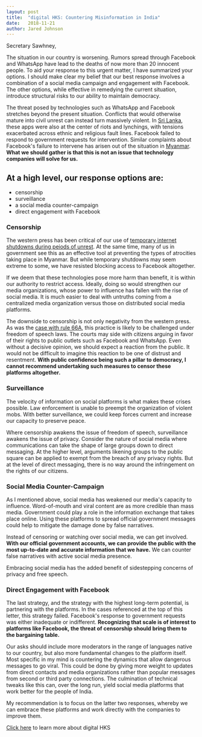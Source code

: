 ```yaml
---
layout: post
title:  "digital HKS: Countering Misinformation in India"
date:   2018-11-21
author: Jared Johnson
---
```


Secretary Sawhney, 

The situation in our country is worsening. Rumors spread through Facebook and WhatsApp have lead to the deaths of now more than 20 innocent people. To aid your response to this urgent matter, I have summarized your options. I should make clear my belief that our best response involves a combination of a social media campaign and engagement with Facebook. The other options, while effective in remedying the current situation, introduce structural risks to our ability to maintain democracy.  

The threat posed by technologies such as WhatsApp and Facebook stretches beyond the present situation. Conflicts that would otherwise mature into civil unrest can instead turn massively violent. In [Sri Lanka](https://www.nytimes.com/2018/04/21/world/asia/facebook-sri-lanka-riots.html), these apps were also at the center of riots and lynchings, with tensions exacerbated across ethnic and religious fault lines. Facebook failed to respond to government requests for intervention. Similar complaints about Facebook's failure to intervene has arisen out of the situation in [Myanmar](https://www.nytimes.com/2018/10/15/technology/myanmar-facebook-genocide.html). **What we should gather is that this is not an issue that technology companies will solve for us.** 

## At a high level, our response options are:
*   censorship
*   surveillance 
*   a social media counter-campaign 
*   direct engagement with Facebook 

### Censorship

The western press has been critical of our use of [temporary internet shutdowns during peiods of unrest](https://www.forbes.com/sites/meghabahree/2018/11/12/india-leads-the-world-in-the-number-of-internet-shutdowns-report/#46da1ca83cdb). At the same time, many of us in government see this as an effective tool at preventing the types of atrocities taking place in Myanmar. But while temporary shutdowns may seem extreme to some, we have resisted blocking access to Facebook altogether.

If we deem that these technologies pose more harm than benefit, it is within our authority to restrict access. Ideally, doing so would strengthen our media organizations, whose power to influence has fallen with the rise of social media. It is much easier to deal with untruths coming from a centralized media organization versus those on distributed social media platforms.

The downside to censorship is not only negativity from the western press. As was the [case with rule 66A](https://www.theguardian.com/world/2015/mar/24/india-supreme-court-strikes-down-internet-censorship-law), this practice is likely to be challenged under freedom of speech laws. The courts may side with citizens arguing in favor of their rights to public outlets such as Facebook and WhatsApp. Even without a decisive opinion, we should expect a reaction from the public. It would not be difficult to imagine this reaction to be one of distrust and resentment. **With public confidence being such a pillar to democracy, I cannot recommend undertaking such measures to censor these platforms altogether.**

### Surveillance

The velocity of information on social platforms is what makes these crises possible. Law enforcement is unable to preempt the organization of violent mobs. With better surveillance, we could keep forces current and increase our capacity to preserve peace.

Where censorship awakens the issue of freedom of speech, surveillance awakens the issue of privacy. Consider the nature of social media where communications can take the shape of large groups down to direct messaging. At the higher level, arguments likening groups to the public square can be applied to exempt from the breach of any privacy rights. But at the level of direct messaging, there is no way around the infringement on the rights of our citizens.

### Social Media Counter-Campaign

As I mentioned above, social media has weakened our media's capacity to influence. Word-of-mouth and viral content are as more credible than mass media. Government could play a role in the information exchange that takes place online. Using these platforms to spread official government messages could help to mitigate the damage done by false narratives. 

Instead of censoring or watching over social media, we can get involved. **With our official government accounts, we can provide the public with the most up-to-date and accurate information that we have.** We can counter false narratives with active social media presence.

Embracing social media has the added benefit of sidestepping concerns of privacy and free speech. 

### Direct Engagement with Facebook

The last strategy, and the strategy with the highest long-term potential, is partnering with the platforms. In the cases referenced at the top of this letter, this strategy failed. Facebook's response to government requests was either inadequate or indifferent. **Recognizing that scale is of interest to platforms like Facebook, the threat of censorship should bring them to the bargaining table.**

Our asks should include more moderators in the range of languages native to our country, but also more fundamental changes to the platform itself. Most specific in my mind is countering the dynamics that allow dangerous messages to go viral. This could be done by giving more weight to updates from direct contacts and media organizations rather than popular messages from second or third party connections. The culmination of technical tweaks like this can, over the long run, yield social media platforms that work better for the people of India.

My recommendation is to focus on the latter two responses, whereby we can embrace these platforms and work directly with the companies to improve them.

[Click here](https://projects.iq.harvard.edu/digitalhks/home) to learn more about digital HKS
